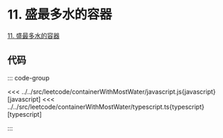 # 11. 盛最多水的容器

[11. 盛最多水的容器](https://leetcode.cn/problems/container-with-most-water/description/)

## 代码

::: code-group

<<< ../../src/leetcode/containerWithMostWater/javascript.js{javascript} [javascript]
<<< ../../src/leetcode/containerWithMostWater/typescript.ts{typescript} [typescript]

:::

